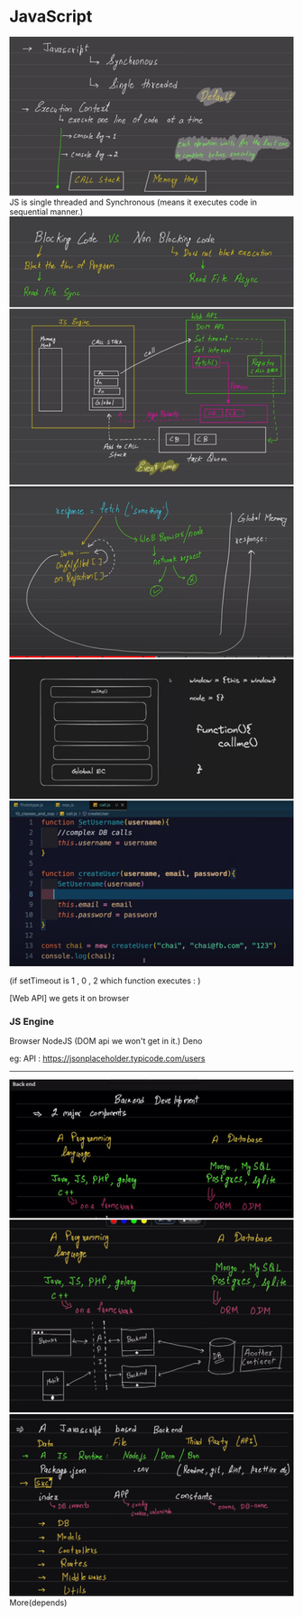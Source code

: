 

# JavaScript
![alt text](image.png)
JS is single threaded and Synchronous (means it executes code in sequential manner.)
![alt text](image-1.png)
![alt text](image-2.png)
![ ](image-3.png)
![alt text](image-4.png)
![alt text](image-5.png)


(if setTimeout is 1 , 0 , 2 which function executes : )


[Web API] we gets it on browser 

### JS Engine
Browser
NodeJS (DOM api we won't get in it.)
Deno


eg:
API : https://jsonplaceholder.typicode.com/users


---
![alt text](image-6.png)
![alt text](image-7.png)
![alt text](image-8.png)
More(depends)
